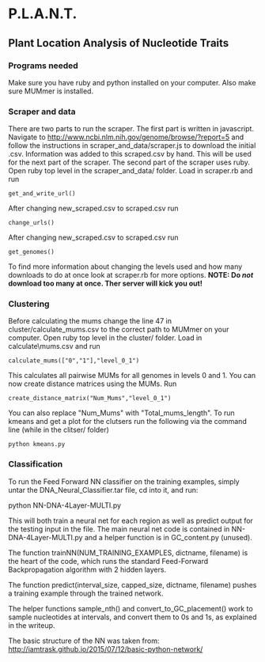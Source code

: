 # P.L.A.N.T.
## Plant Location Analysis of Nucleotide Traits
### Programs needed
Make sure you have ruby and python installed on your computer. Also make sure MUMmer is installed.
### Scraper and data
There are two parts to run the scraper. The first part is written in javascript.
Navigate to http://www.ncbi.nlm.nih.gov/genome/browse/?report=5 and follow the instructions in scraper\_and\_data/scraper.js to download the initial .csv.
Information was added to this scraped.csv by hand. This will be used for the next part of the scraper.
The second part of the scraper uses ruby. Open ruby top level in the scraper\_and\_data/ folder. Load in scraper.rb and run
```
get_and_write_url()
```
After changing new\_scraped.csv to scraped.csv run
```
change_urls()
```
After changing new\_scraped.csv to scraped.csv run
```
get_genomes()
```
To find more information about changing the levels used and how many downloads to do at once look at scraper.rb for more options. **NOTE: Do _not_ download too many at once. Ther server will kick you out!**
### Clustering
Before calculating the mums change the line 47 in cluster/calculate\_mums.csv to the correct path to MUMmer on your computer. Open ruby top level in the cluster/ folder. Load in calculate\mums.csv and run
```
calculate_mums(["0","1"],"level_0_1")
```
This calculates all pairwise MUMs for all genomes in levels 0 and 1.
You can now create distance matrices using the MUMs. Run
```
create_distance_matrix("Num_Mums","level_0_1")
```
You can also replace "Num\_Mums" with "Total\_mums\_length".
To run kmeans and get a plot for the clutsers run the following via the command line (while in the clitser/ folder)
```
python kmeans.py
```
### Classification
To run the Feed Forward NN classifier on the training examples, simply untar the DNA_Neural_Classifier.tar file, cd into it, 
and run:

python NN-DNA-4Layer-MULTI.py

This will both train a neural net for each region as well as predict output for the testing input in the file. 
The main neural net code is contained in NN-DNA-4Layer-MULTI.py and a helper function is in GC_content.py (unused).

The function trainNN(NUM_TRAINING_EXAMPLES, dictname, filename) is the heart of the code, which runs the standard Feed-Forward
Backpropagation algorithm with 2 hidden layers.

The function predict(interval_size, capped_size, dictname, filename) pushes a training example through the trained network.

The helper functions sample_nth() and convert_to_GC_placement() work to sample nucleotides at intervals, and convert them to 0s and 1s, as explained in the writeup. 

The basic structure of the NN was taken from: http://iamtrask.github.io/2015/07/12/basic-python-network/


